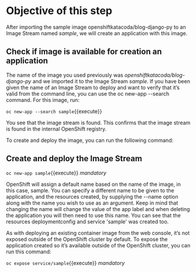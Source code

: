 

# Objective of this step

After importing the sample image openshiftkatacoda/blog-django-py to an Image Stream named *sample*, we will create an application with this image.

## Check if image is available for creation an application

The name of the image you used previously was *openshiftkatacoda/blog-django-py* and we imported it to the Image Stream *sample*. If you have been given the name of an Image Stream to deploy and want to verify that it’s valid from the command line, you can use the oc new-app --search command. For this image, run:

`oc new-app --search sample`{{execute}}

You see that the image stream is found. This confirms that the image stream is found in the internal OpenShift registry.

To create and deploy the image, you can run the following command:

## Create and deploy the Image Stream

`oc new-app sample`{{execute}} *mandatory*

OpenShift will assign a default name based on the name of the image, in this case, sample. You can specify a different name to be given to the application, and the resources created, by supplying the --name option along with the name you wish to use as an argument. Keep in mind that changing the name will change the value of the app label and when deleting the application you will then need to use this name. You can see that the resources deploymentconfig and service 'sample' was created too.

As with deploying an existing container image from the web console, it’s not exposed outside of the OpenShift cluster by default. To expose the application created so it’s available outside of the OpenShift cluster, you can run this command:

`oc expose service/sample`{{execute}} *mandatory*
